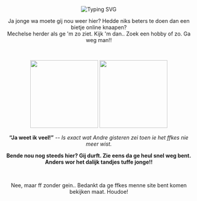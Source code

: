 <!-- Banner or Typing SVG -->
<p align="center">
  <img src="https://readme-typing-svg.herokuapp.com?size=24&color=458588&center=true&vCenter=true&width=600&lines=Hallo+daar+joekel!;Gij+herdersknaap;Knaaps+ventje+da+ge+bent;Zware+Koekwauws" alt="Typing SVG" />
</p>
<!-- Introduction -->
<p align="center">
  Ja jonge wa moete gij nou weer hier? Hedde niks beters te doen dan een bietje online knaapen?<br>
  Mechelse herder als ge 'm zo ziet. Kijk 'm dan.. Zoek een hobby of zo. Ga weg man!!
  </p>
  <br>
<p align="center">
  <img src="https://github-readme-stats.vercel.app/api?username=ustoopia&show_icons=true&theme=gruvbox" height="180em" />
  <img src="https://github-readme-stats.vercel.app/api/top-langs/?username=ustoopia&layout=compact&theme=gruvbox" height="180em" />
</p>
<p align="center">
  <strong>“Ja weet ik veel!”</strong> <em>-- Is exact wat Andre gisteren zei toen ie het ffkes nie meer wist.</em>
</p>
<p align="center">
  <strong>Bende nou nog steeds hier? Gij durft. Zie eens da ge heul snel weg bent. Anders wor het dalijk tandjes tuffe jonge!!</strong></p>
  <br>
<p align="center">Nee, maar ff zonder gein.. Bedankt da ge ffkes menne site bent komen bekijken maat. Houdoe!</p>
  <br>
  <br>
